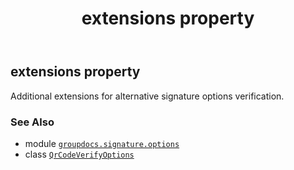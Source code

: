 ﻿---
title: extensions property
second_title: GroupDocs.Signature for Python via .NET API References
description: 
type: docs
url: /python-net/groupdocs.signature.options/qrcodeverifyoptions/extensions/
is_root: false
weight: 60
---

## extensions property


Additional extensions for alternative signature options verification.

### See Also
* module [`groupdocs.signature.options`](../../)
* class [`QrCodeVerifyOptions`](/signature/python-net/groupdocs.signature.options/qrcodeverifyoptions)
